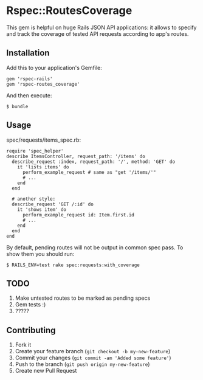 # Rspec::RoutesCoverage

This gem is helpful on huge Rails JSON API applications: it allows to specify and track the coverage of tested API requests according to app's routes.

## Installation

Add this to your application's Gemfile:

    gem 'rspec-rails'
    gem 'rspec-routes_coverage'

And then execute:

    $ bundle

## Usage

spec/requests/items_spec.rb:

    require 'spec_helper'
    describe ItemsController, request_path: '/items' do
      describe_request :index, request_path: '/', method: 'GET' do
        it 'lists items' do
          perform_example_request # same as "get '/items/'"
          # ...
        end
      end

      # another style:
      describe_request 'GET /:id' do
        it 'shows item' do
          perform_example_request id: Item.first.id
          # ...
        end
      end
    end

By default, pending routes will not be output in common spec pass. To show them you should run:

    $ RAILS_ENV=test rake spec:requests:with_coverage

## TODO

1. Make untested routes to be marked as pending specs
2. Gem tests :)
3. ?????

## Contributing

1. Fork it
2. Create your feature branch (`git checkout -b my-new-feature`)
3. Commit your changes (`git commit -am 'Added some feature'`)
4. Push to the branch (`git push origin my-new-feature`)
5. Create new Pull Request
